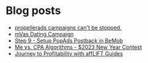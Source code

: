 # Blog posts
<!-- BLOG-POST-LIST:START -->
- [propellerads campaigns can&#39;t be stopped.](https://afflift.com/f/threads/propellerads-campaigns-cant-be-stopped.10264/)
- [mVas Dating Campaign](https://afflift.com/f/threads/mvas-dating-campaign.10199/)
- [Step 9 - Setup PopAds Postback in BeMob](https://afflift.com/f/threads/step-9-setup-popads-postback-in-bemob.2946/)
- [Me vs. CPA Algorithms - $2023 New Year Contest](https://afflift.com/f/threads/me-vs-cpa-algorithms-2023-new-year-contest.10210/)
- [Journey to Profitability with affLIFT Guides](https://afflift.com/f/threads/journey-to-profitability-with-afflift-guides.10148/)
<!-- BLOG-POST-LIST:END -->
